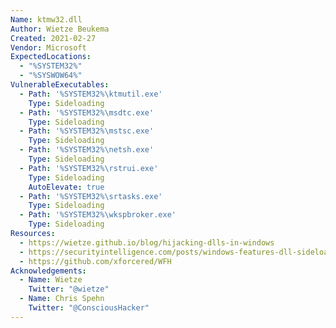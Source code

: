 ```yaml
---
Name: ktmw32.dll
Author: Wietze Beukema
Created: 2021-02-27
Vendor: Microsoft
ExpectedLocations:
  - "%SYSTEM32%"
  - "%SYSWOW64%"
VulnerableExecutables:
  - Path: '%SYSTEM32%\ktmutil.exe'
    Type: Sideloading
  - Path: '%SYSTEM32%\msdtc.exe'
    Type: Sideloading
  - Path: '%SYSTEM32%\mstsc.exe'
    Type: Sideloading
  - Path: '%SYSTEM32%\netsh.exe'
    Type: Sideloading
  - Path: '%SYSTEM32%\rstrui.exe'
    Type: Sideloading
    AutoElevate: true
  - Path: '%SYSTEM32%\srtasks.exe'
    Type: Sideloading
  - Path: '%SYSTEM32%\wkspbroker.exe'
    Type: Sideloading
Resources:
  - https://wietze.github.io/blog/hijacking-dlls-in-windows
  - https://securityintelligence.com/posts/windows-features-dll-sideloading/
  - https://github.com/xforcered/WFH
Acknowledgements:
  - Name: Wietze
    Twitter: "@wietze"
  - Name: Chris Spehn
    Twitter: "@ConsciousHacker"
---
```


